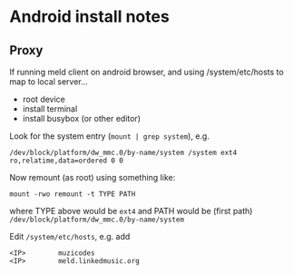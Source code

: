 # Android install notes

## Proxy

If running meld client on android browser, and using /system/etc/hosts to map to local server...

- root device
- install terminal
- install busybox (or other editor)

Look for the system entry (`mount | grep system`), e.g.
```
/dev/block/platform/dw_mmc.0/by-name/system /system ext4 ro,relatime,data=ordered 0 0
```
Now remount (as root) using something like:
```
mount -rwo remount -t TYPE PATH
```
where TYPE above would be `ext4` and PATH would be (first path) `/dev/block/platform/dw_mmc.0/by-name/system`

Edit `/system/etc/hosts`, e.g. add
```
<IP>		muzicodes
<IP>		meld.linkedmusic.org
```
